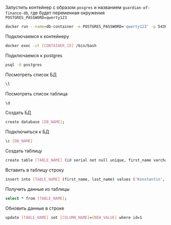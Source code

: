 Запустить контейнер с образом `posgres` и названием `guardian-of-finance-db`, где будет переменная окружения `POSTGRES_PASSWORD=qwerty123`
```sh
docker run --name=db-container -e POSTGRES_PASSWORD='qwerty123' -p 5436:5432 -d --rm postgres
```

Подключаемся к контейнеру
```sh
docker exec -it [CONTAINER_ID] /bin/bash
```

Подключаемся к postgres
```sh
psql -U postgres
```

Посмотреть список БД
```sh
\l
```

Посмотреть список таблица
```sh
\d
```

Создать БД
```sh
create database [DB_NAME];
```

Подключиться к БД
```sh
\c [DB_NAME]
```

Создать таблицу
```sh
create table [TABLE_NAME] (id serial not null unique, first_name varchar(255) not null, last_name varchar(255) not null);
```

Вставить в таблицу строку
```sh
insert into [TABLE_NAME] (first_name, last_name) values ('Konstantin', 'Kulebaev');
```

Получить данные из таблицы
```sh
select * from [TABLE_NAME];
```

Обновить данные в строке
```sh
update [TABLE_NAME] set [COLUMN_NAME]=[NEW_VALUE] where id=1
```

